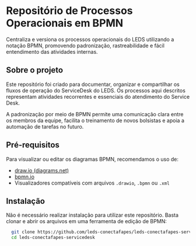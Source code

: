 # Repositório de Processos Operacionais em BPMN

Centraliza e versiona os processos operacionais do LEDS utilizando a notação BPMN, promovendo padronização, rastreabilidade e fácil entendimento das atividades internas.

## Sobre o projeto
Este repositório foi criado para documentar, organizar e compartilhar os fluxos de operação do ServiceDesk do LEDS. Os processos aqui descritos representam atividades recorrentes e essenciais do atendimento do Service Desk.

A padronização por meio de BPMN permite uma comunicação clara entre os membros da equipe, facilita o treinamento de novos bolsistas e apoia a automação de tarefas no futuro.

## Pré-requisitos
Para visualizar ou editar os diagramas BPMN, recomendamos o uso de:

- [draw.io (diagrams.net)](https://draw.io/)
- [bpmn.io](https://bpmn.io/)
- Visualizadores compatíveis com arquivos `.drawio`, `.bpmn` ou `.xml`

## Instalação
Não é necessário realizar instalação para utilizar este repositório. Basta clonar e abrir os arquivos em uma ferramenta de edição de BPMN:

```bash
  git clone https://github.com/leds-conectafapes/leds-conectafapes-servicedesk.git
  cd leds-conectafapes-servicedesk
